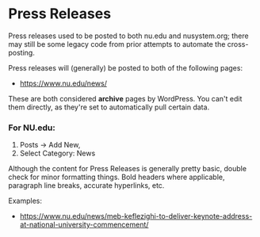 # Press Releases

Press releases used to be posted to both nu.edu and nusystem.org; there may still be some legacy code from prior attempts to automate the cross-posting.

Press releases will (generally) be posted to both of the following pages:
- https://www.nu.edu/news/

These are both considered **archive** pages by WordPress. You can't edit them directly, as they're set to automatically pull certain data.

### For NU.edu: 
1) Posts -> Add New, 
2) Select Category: News


Although the content for Press Releases is generally pretty basic, double check for minor formatting things. Bold headers where applicable, paragraph line breaks, accurate hyperlinks, etc.

Examples:
- https://www.nu.edu/news/meb-keflezighi-to-deliver-keynote-address-at-national-university-commencement/
